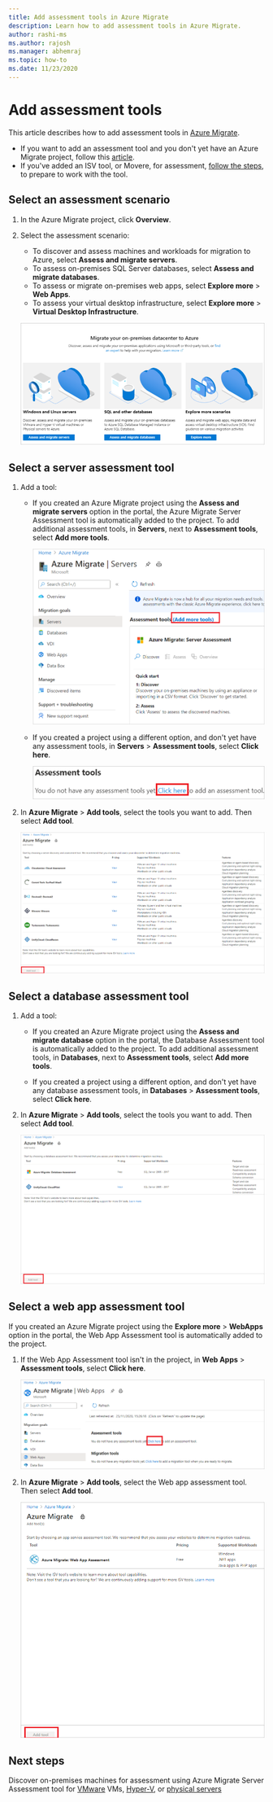 ```yaml
---
title: Add assessment tools in Azure Migrate 
description: Learn how to add assessment tools in Azure Migrate. 
author: rashi-ms
ms.author: rajosh
ms.manager: abhemraj
ms.topic: how-to
ms.date: 11/23/2020
---
```



# Add assessment tools

This article describes how to add assessment tools in [Azure Migrate](./migrate-services-overview.md). 

- If you want to add an assessment tool and you don't yet have an Azure Migrate project, follow this [article](create-manage-projects.md).
- If you've added an ISV tool, or Movere, for assessment, [follow the steps](prepare-isv-movere.md), to prepare to work with the tool.

## Select an assessment scenario

1. In the Azure Migrate project, click **Overview**.
2. Select the assessment scenario:

    - To discover and assess machines and workloads for migration to Azure, select **Assess and migrate servers**.
    - To assess on-premises SQL Server databases, select **Assess and migrate databases**.
    - To assess or migrate on-premises web apps,  select **Explore more** > **Web Apps**.
    - To assess your virtual desktop infrastructure, select **Explore more** > **Virtual Desktop Infrastructure**.

    ![Options for selecting an assessment scenario](./media/how-to-assess/assess-scenario.png)

## Select a server assessment tool 


1. Add a tool:

    - If you created an Azure Migrate project using the **Assess and migrate servers** option in the portal, the Azure Migrate Server Assessment tool is automatically added to the project. To add additional assessment tools, in **Servers**, next to **Assessment tools**, select **Add more tools**.
    
         ![Button to add additional assessment tools](./media/how-to-assess/add-assessment-tool.png)

    - If you created a project using a different option, and don't yet have any assessment tools, in **Servers** > **Assessment tools**, select **Click here**.

        ![Button to add first assessment tool](./media/how-to-assess/no-assessment-tool.png)

2. In **Azure Migrate** > **Add tools**, select the tools you want to add. Then select **Add tool**.

    ![Select assessment tools from list](./media/how-to-assess/select-assessment-tool.png)



## Select a database assessment tool

1. Add a tool:

    - If you created an Azure Migrate project using the **Assess and migrate database** option in the portal, the Database Assessment tool is automatically added to the project. To add additional assessment tools, in **Databases**, next to **Assessment tools**, select **Add more tools**.

    - If you created a project using a different option, and don't yet have any database assessment tools, in **Databases** > **Assessment tools**, select **Click here**.

2. In **Azure Migrate** > **Add tools**, select the tools you want to add. Then select **Add tool**.

    ![Select database assessment tools from list](./media/how-to-assess/select-database-assessment-tool.png)


## Select a web app assessment tool

If you created an Azure Migrate project using the **Explore more** > **WebApps** option in the portal, the Web App Assessment tool is automatically added to the project. 


1. If the Web App Assessment tool isn't in the project, in **Web Apps** > **Assessment tools**, select **Click here**.
    
    ![Add web app assessment tools](./media/how-to-assess/no-web-app-assessment-tool.png)


2. In **Azure Migrate** > **Add tools**, select the Web app assessment tool. Then select **Add tool**.

    ![Select the database migration tool from list](./media/how-to-assess/select-web-app-assessment-tool.png)

 


## Next steps

Discover on-premises machines for assessment using Azure Migrate Server Assessment tool for [VMware](./tutorial-discover-vmware.md) VMs, [Hyper-V](./tutorial-discover-hyper-v.md), or [physical servers](./tutorial-discover-physical.md)